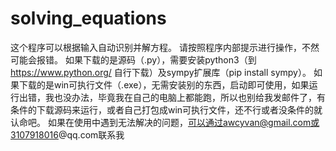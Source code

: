 # solving_equations
这个程序可以根据输入自动识别并解方程。
请按照程序内部提示进行操作，不然可能会报错。
如果下载的是源码（.py），需要安装python3（到 https://www.python.org/ 自行下载）及sympy扩展库（pip install sympy）。
如果下载的是win可执行文件（.exe），无需安装别的东西，启动即可使用，如果运行出错，我也没办法，毕竟我在自己的电脑上都能跑，所以也别给我发邮件了，有条件的下载源码来运行，或者自己打包成win可执行文件，还不行或者没条件的就认命吧。
如果在使用中遇到无法解决的问题，可以通过awcyvan@gmail.com或3107918016@qq.com联系我
